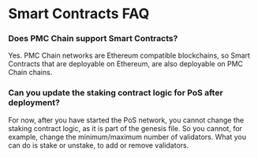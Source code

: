 # Smart Contracts FAQ

### Does PMC Chain support Smart Contracts?

Yes. PMC Chain networks are Ethereum compatible blockchains, so Smart Contracts that are deployable on Ethereum, are also deployable on PMC Chain chains.

### Can you update the staking contract logic for PoS after deployment?

For now, after you have started the PoS network, you cannot change the staking contract logic, as it is part of the genesis file. So you cannot, for example, change the minimum/maximum number of validators. What you can do is stake or unstake, to add or remove validators.
